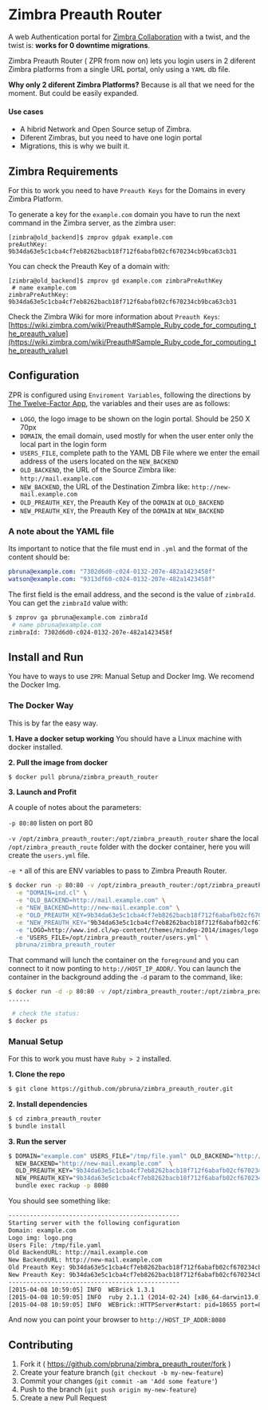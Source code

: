 # Zimbra Preauth Router

A web Authentication portal for [Zimbra Collaboration](http://www.zimbra.com) with a twist, and the twist is: **works for 0 downtime migrations**.

Zimbra Preauth Router ( ZPR from now on) lets you login users in 2 diferent Zimbra platforms from a single URL portal, only using a `YAML` db file.

**Why only 2 diferent Zimbra Platforms?**
Because is all that we need for the moment. But could be easily expanded.

#### Use cases

* A hibrid Network and Open Source setup of Zimbra.
* Diferent Zimbras, but you need to have one login portal
* Migrations, this is why we built it.

## Zimbra Requirements
For this to work you need to have `Preauth Keys` for the Domains in every Zimbra Platform.

To generate a key for the `example.com` domain you have to run the next command in the Zimbra server, as the zimbra user:

```
[zimbra@old_backend]$ zmprov gdpak example.com
preAuthKey: 9b34da63e5c1cba4cf7eb8262bacb18f712f6abafb02cf670234cb9bca63cb31

```

You can check the Preauth Key of a domain with:
```
[zimbra@old_backend]$ zmprov gd example.com zimbraPreAuthKey
 # name example.com
zimbraPreAuthKey: 9b34da63e5c1cba4cf7eb8262bacb18f712f6abafb02cf670234cb9bca63cb31

```

Check the Zimbra Wiki for more information about `Preauth Keys`: [https://wiki.zimbra.com/wiki/Preauth#Sample_Ruby_code_for_computing_the_preauth_value](https://wiki.zimbra.com/wiki/Preauth#Sample_Ruby_code_for_computing_the_preauth_value)

## Configuration 
ZPR is configured using `Enviroment Variables`, following the directions by [The Twelve-Factor App](http://12factor.net), the variables and their uses are as follows:

* `LOGO`, the logo image to be shown on the login portal. Should be 250 X 70px
* `DOMAIN`, the email domain, used mostly for when the user enter only the local part in the login form
* `USERS_FILE`, complete path to the YAML DB File where we enter the email address of the users located on the `NEW_BACKEND`
* `OLD_BACKEND`, the URL of the Source Zimbra like: `http://mail.example.com`
* `NEW_BACKEND`, the URL of the Destination Zimbra like: `http://new-mail.example.com`
* `OLD_PREAUTH_KEY`, the Preauth Key of the `DOMAIN` at `OLD_BACKEND`
* `NEW_PREAUTH_KEY`, the Preauth Key of the `DOMAIN` at `NEW_BACKEND`

### A note about the YAML file
Its important to notice that the file must end in `.yml` and the format of the content should be:

```yaml
pbruna@example.com: "7302d6d0-c024-0132-207e-482a1423458f"
watson@example.com: "9313df60-c024-0132-207e-482a1423458f"
```

The first field is the email address, and the second is the value of `zimbraId`. You can get the `zimbraId` value with:

```bash
$ zmprov ga pbruna@example.com zimbraId
 # name pbruna@example.com
zimbraId: 7302d6d0-c024-0132-207e-482a1423458f
```

## Install and Run
You have to ways to use `ZPR`: Manual Setup and Docker Img.
We recomend the Docker Img.

### The Docker Way
This is by far the easy way.

**1. Have a docker setup working**
You should have a Linux machine with docker installed.

**2. Pull the image from docker**
```bash
$ docker pull pbruna/zimbra_preauth_router
```

**3. Launch and Profit**

A couple of notes about the parameters:

`-p 80:80`
listen on port 80

`-v /opt/zimbra_preauth_router:/opt/zimbra_preauth_router`
share the local `/opt/zimbra_preauth_route` folder with the docker container, here you will create the `users.yml` file.

`-e *`
all of this are ENV variables to pass to Zimbra Preauth Router.

```bash
$ docker run -p 80:80 -v /opt/zimbra_preauth_router:/opt/zimbra_preauth_router \
  -e "DOMAIN=ind.cl" \
  -e "OLD_BACKEND=http://mail.example.com" \
  -e "NEW_BACKEND=http://new-mail.example.com" \
  -e "OLD_PREAUTH_KEY=9b34da63e5c1cba4cf7eb8262bacb18f712f6abafb02cf670234cb9bca63cb31" \
  -e "NEW_PREAUTH_KEY="9b34da63e5c1cba4cf7eb8262bacb18f712f6abafb02cf670234cb9bca63cb31" \
  -e "LOGO=http://www.ind.cl/wp-content/themes/mindep-2014/images/logo.png" \
  -e "USERS_FILE=/opt/zimbra_preauth_router/users.yml" \
  pbruna/zimbra_preauth_router
```

That command will lunch the container on the `foreground` and you can connect to it now ponting to `http://HOST_IP_ADDR/`.
You can launch the container in the background adding the `-d` param to the command, like:

```bash
$ docker run -d -p 80:80 -v /opt/zimbra_preauth_router:/opt/zimbra_preauth_router \
......

 # check the status:
$ docker ps
```

### Manual Setup
For this to work you must have `Ruby > 2` installed.

**1. Clone the repo**
```bash
$ git clone https://github.com/pbruna/zimbra_preauth_router.git
```

**2. Install dependencies**
```bash
$ cd zimbra_preauth_router
$ bundle install
```

**3. Run the server**
```bash
$ DOMAIN="example.com" USERS_FILE="/tmp/file.yaml" OLD_BACKEND="http://mail.example.com" \
  NEW_BACKEND="http://new-mail.example.com"  \
  OLD_PREAUTH_KEY="9b34da63e5c1cba4cf7eb8262bacb18f712f6abafb02cf670234cb9bca63cb31" \
  NEW_PREAUTH_KEY="9b34da63e5c1cba4cf7eb8262bacb18f712f6abafb02cf670234cb9bca63cb31" \
  bundle exec rackup -p 8080
```

You should see something like:

```bash
------------------------------------------------
Starting server with the following configuration
Domain: example.com
Logo img: logo.png
Users File: /tmp/file.yaml
Old BackendURL: http://mail.example.com
New BackendURL: http://new-mail.example.com
Old Preauth Key: 9b34da63e5c1cba4cf7eb8262bacb18f712f6abafb02cf670234cb9bca63cb31
New Preauth Key: 9b34da63e5c1cba4cf7eb8262bacb18f712f6abafb02cf670234cb9bca63cb31
------------------------------------------------
[2015-04-08 10:59:05] INFO  WEBrick 1.3.1
[2015-04-08 10:59:05] INFO  ruby 2.1.1 (2014-02-24) [x86_64-darwin13.0]
[2015-04-08 10:59:05] INFO  WEBrick::HTTPServer#start: pid=18655 port=8080
```

And now you can point your browser to  `http://HOST_IP_ADDR:8080`


## Contributing

1. Fork it ( https://github.com/pbruna/zimbra_preauth_router/fork )
2. Create your feature branch (`git checkout -b my-new-feature`)
3. Commit your changes (`git commit -am 'Add some feature'`)
4. Push to the branch (`git push origin my-new-feature`)
5. Create a new Pull Request